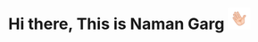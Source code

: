 <h1 align="center"> Hi there, This is Naman Garg  <img src="images/wave.gif"  alt="Waving Hand" width="40px"></h1>
